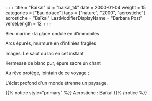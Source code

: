 +++
title = "Baïkal"
id = "baikal_14"
date = 2000-01-04
weight = 15
categories = ["Eau douce"]
tags = ["nature", "2000", "acrostiche"]
acrostiche = "Baïkal"
LastModifierDisplayName = "Barbara Post"
verseLength = 12
+++

Bleu marine : la glace ondule en d'immobiles

Arcs épurés, murmure en d'infinies fragiles

Images. Le salut du lac en cet instant

Kermesse de blanc pur, épure sacre un chant

Au rêve protégé, lointain de ce voyage ;

L'éclat profond d'un monde étrenne un paysage.

{{% notice style="primary" %}}
Acrostiche : Baïkal
{{% /notice %}}
